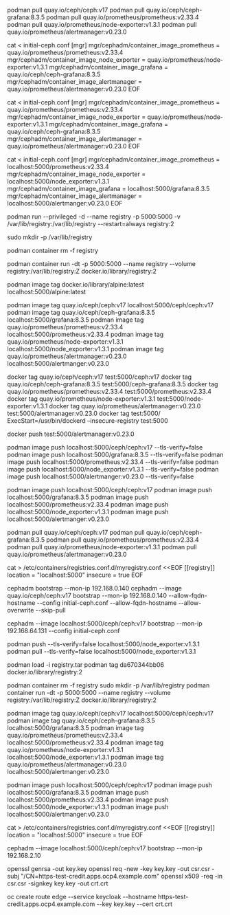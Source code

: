 podman pull quay.io/ceph/ceph:v17
podman pull quay.io/ceph/ceph-grafana:8.3.5
podman pull quay.io/prometheus/prometheus:v2.33.4
podman pull quay.io/prometheus/node-exporter:v1.3.1
podman pull quay.io/prometheus/alertmanager:v0.23.0

cat <<EOF > initial-ceph.conf
[mgr]
mgr/cephadm/container_image_prometheus = quay.io/prometheus/prometheus:v2.33.4
mgr/cephadm/container_image_node_exporter = quay.io/prometheus/node-exporter:v1.3.1
mgr/cephadm/container_image_grafana = quay.io/ceph/ceph-grafana:8.3.5
mgr/cephadm/container_image_alertmanager = quay.io/prometheus/alertmanager:v0.23.0
EOF




cat <<EOF > initial-ceph.conf
[mgr]
mgr/cephadm/container_image_prometheus = quay.io/prometheus/prometheus:v2.33.4
mgr/cephadm/container_image_node_exporter = quay.io/prometheus/node-exporter:v1.3.1
mgr/cephadm/container_image_grafana = quay.io/ceph/ceph-grafana:8.3.5
mgr/cephadm/container_image_alertmanager = quay.io/prometheus/alertmanager:v0.23.0
EOF



cat <<EOF > initial-ceph.conf
[mgr]
mgr/cephadm/container_image_prometheus = localhost:5000/prometheus:v2.33.4
mgr/cephadm/container_image_node_exporter = localhost:5000/node_exporter:v1.3.1
mgr/cephadm/container_image_grafana = localhost:5000/grafana:8.3.5
mgr/cephadm/container_image_alertmanager = localhost:5000/alertmanger:v0.23.0
EOF

podman run --privileged -d --name registry -p 5000:5000 -v /var/lib/registry:/var/lib/registry --restart=always registry:2

sudo mkdir -p /var/lib/registry


podman container rm -f registry

podman container run -dt -p 5000:5000 --name registry --volume registry:/var/lib/registry:Z docker.io/library/registry:2

podman image tag docker.io/library/alpine:latest localhost:5000/alpine:latest

podman image tag quay.io/ceph/ceph:v17 localhost:5000/ceph/ceph:v17
podman image tag quay.io/ceph/ceph-grafana:8.3.5 localhost:5000/grafana:8.3.5
podman image tag quay.io/prometheus/prometheus:v2.33.4 localhost:5000/prometheus:v2.33.4
podman image tag quay.io/prometheus/node-exporter:v1.3.1 localhost:5000/node_exporter:v1.3.1
podman image tag quay.io/prometheus/alertmanager:v0.23.0 localhost:5000/alertmanger:v0.23.0


docker tag quay.io/ceph/ceph:v17 test:5000/ceph:v17
docker tag quay.io/ceph/ceph-grafana:8.3.5 test:5000/ceph-grafana:8.3.5
docker tag quay.io/prometheus/prometheus:v2.33.4 test:5000/prometheus:v2.33.4
docker tag quay.io/prometheus/node-exporter:v1.3.1 test:5000/node-exporter:v1.3.1
docker tag quay.io/prometheus/alertmanager:v0.23.0 test:5000/alertmanager:v0.23.0
docker tag  test:5000/ 
ExecStart=/usr/bin/dockerd –insecure-registry test:5000


docker push test:5000/alertmanager:v0.23.0

podman image push localhost:5000/ceph/ceph:v17 --tls-verify=false
podman image push localhost:5000/grafana:8.3.5 --tls-verify=false
podman image push localhost:5000/prometheus:v2.33.4 --tls-verify=false
podman image push localhost:5000/node_exporter:v1.3.1 --tls-verify=false
podman image push localhost:5000/alertmanger:v0.23.0 --tls-verify=false

podman image push localhost:5000/ceph/ceph:v17
podman image push localhost:5000/grafana:8.3.5
podman image push localhost:5000/prometheus:v2.33.4
podman image push localhost:5000/node_exporter:v1.3.1
podman image push localhost:5000/alertmanger:v0.23.0



podman pull quay.io/ceph/ceph:v17
podman pull quay.io/ceph/ceph-grafana:8.3.5
podman pull quay.io/prometheus/prometheus:v2.33.4
podman pull quay.io/prometheus/node-exporter:v1.3.1
podman pull quay.io/prometheus/alertmanager:v0.23.0



cat > /etc/containers/registries.conf.d/myregistry.conf <<EOF
[[registry]]
location = "localhost:5000"
insecure = true
EOF





cephadm bootstrap --mon-ip 192.168.0.140
cephadm --image quay.io/ceph/ceph:v17  bootstrap --mon-ip 192.168.0.140 --allow-fqdn-hostname --config initial-ceph.conf  --allow-fqdn-hostname --allow-overwrite --skip-pull


cephadm --image localhost:5000/ceph/ceph:v17 bootstrap --mon-ip 192.168.64.131 --config initial-ceph.conf

podman push --tls-verify=false localhost:5000/node_exporter:v1.3.1
podman pull --tls-verify=false localhost:5000/node_exporter:v1.3.1

podman load -i registry.tar
podman tag da670344bb06 docker.io/library/registry:2

podman container rm -f registry
sudo mkdir -p /var/lib/registry
podman container run -dt -p 5000:5000 --name registry --volume registry:/var/lib/registry:Z docker.io/library/registry:2

podman image tag quay.io/ceph/ceph:v17 localhost:5000/ceph/ceph:v17
podman image tag quay.io/ceph/ceph-grafana:8.3.5 localhost:5000/grafana:8.3.5
podman image tag quay.io/prometheus/prometheus:v2.33.4 localhost:5000/prometheus:v2.33.4
podman image tag quay.io/prometheus/node-exporter:v1.3.1 localhost:5000/node_exporter:v1.3.1
podman image tag quay.io/prometheus/alertmanager:v0.23.0 localhost:5000/alertmanger:v0.23.0

podman image push localhost:5000/ceph/ceph:v17
podman image push localhost:5000/grafana:8.3.5
podman image push localhost:5000/prometheus:v2.33.4
podman image push localhost:5000/node_exporter:v1.3.1
podman image push localhost:5000/alertmanger:v0.23.0

cat > /etc/containers/registries.conf.d/myregistry.conf <<EOF
[[registry]]
location = "localhost:5000"
insecure = true
EOF


cephadm --image localhost:5000/ceph/ceph:v17 bootstrap --mon-ip 192.168.2.10


openssl genrsa -out key.key
openssl req -new -key key.key -out csr.csr -subj "/CN=https-test-credit.apps.ocp4.example.com"
openssl x509 -req -in csr.csr -signkey key.key -out crt.crt

oc create route edge --service keycloak --hostname https-test-credit.apps.ocp4.example.com --key key.key --cert crt.crt 